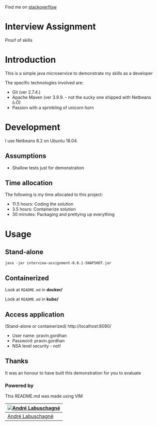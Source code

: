 

Find me on [stackoverflow](http://stackoverflow.com/users/537566/tungstenx)

# Interview Assignment 
Proof of skills

# Introduction
This is a simple java microservice to demonstrate my skills as a developer

The specific technologies involved are:
- Git (ver 2.7.4.)
- Apache Maven (ver 3.9.9. - not the sucky one shipped with Netbeans &#245;.&#212;)
- Passion with a sprinkling of unicorn horn

# Development
I use Netbeans 8.2 on Ubuntu 18.04.

## Assumptions
- Shallow tests just for demonstration

## Time allocation
The following is my time allocated to this project:
- 11.5 hours: Coding the solution
- 3.5 hours: Containerize solution
- 30 minutes: Packaging and prettying up everything

# Usage

## Stand-alone

`java -jar interview-assignment-0.0.1-SNAPSHOT.jar`

## Containerized

Look at `README.md` in **docker/**

Look at `README.md` in **kube/**

## Access application 

(Stand-alone or containerized)
http://localhost:8090/

- User name: pravin.gordhan
- Password: pravin.gordhan
- NSA level security - not!


## Thanks
It was an honour to have built this demonstration for you to evaluate

### Powered by
This README.md was made using VIM

[![Andr&#233; Labuschagn&#233;](http://gravatar.com/avatar/88ebc726d33c8ddba2534d1d6f93e638?s=144)](https://www.ParanoidAndroid.co.za) |
---|
[Andr&#233; Labuschagn&#233;](https://www.ParanoidAndroid.co.za) |

